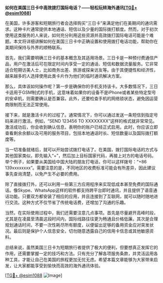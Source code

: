 **如何在美国三日卡中高效拨打国际电话？——轻松玩转海外通讯[[TG💪+ @esim1088](https://t.me/s/esim1088)]**

在美国，许多游客和短期旅行者会选择购买“三日卡”来满足他们在美期间的通讯需求。这种卡片通常提供本地通话、短信以及少量的国际拨打额度。然而，对于初次使用这类服务的人来说，如何充分利用这些资源并高效拨打国际电话可能是个难题。本文将详细讲解如何在美国三日卡中正确设置和使用拨打电话功能，帮助你在美期间保持与外界的顺畅联系。

首先，我们需要明确三日卡的基本概念及其适用场景。三日卡是一种预付费通信产品，用户在激活后可在限定时间内享受一定的通话、短信和数据流量服务。它非常适合短期访美人士，比如商务出差、旅游或探亲访友等。由于其便捷性和经济性，越来越多的人选择使用此类卡片作为他们的临时通讯解决方案。

那么，具体该如何操作呢？第一步是确保你的手机支持该卡。大多数情况下，三日卡适用于GSM制式的手机，这意味着如果你的设备不是iPhone或者某些特定型号的安卓机，则需要确认是否兼容。此外，还要检查手机的网络锁状态，避免因运营商限制而无法正常使用。

接下来，就是激活卡片的过程了。通常情况下，你可以通过发送一条短信到指定号码来进行激活。例如，“SEND 123456 TO XXXXXXXX”这样的格式就非常常见。激活成功后，你会收到确认信息，表明你的账户已经正式启用。此时，你应该立即查看剩余余额以及可用的服务项目，包括本地通话时长、短信数量以及国际拨打额度等。

当一切准备就绪后，就可以开始尝试拨打电话了。在美国，拨打国际电话的方式与其他国家类似，即先输入“+”，然后加上目标国家代码，再接上对方的电话号码。举个例子，如果要从美国给中国大陆的朋友打电话，你可以这样拨号：“+86 139xxxxxxxx”。需要注意的是，不同地区的收费标准可能会有所差异，因此建议事先查询清楚，以免产生不必要的费用。

除了直接拨打外，还可以利用一些第三方应用程序来实现低成本甚至免费的国际通话。像Skype、WhatsApp这样的软件都支持跨平台即时通讯，并且提供了语音通话功能。只要双方都安装了相应的应用，并且连接到了互联网，就可以随时随地进行交流。这种方式不仅节省了传统电话费，还增加了沟通的乐趣。

当然，在实际使用过程中，我们还需要注意几点事项。首先是尽量避开高峰时段，尤其是在凌晨至清晨这段时间内，国际线路往往更为畅通且价格低廉。其次是合理规划通话时间，不要一次性耗尽所有额度，以便留出足够的备用资金应对突发状况。最后则是保护个人信息安全，切勿随意透露自己的信用卡信息或其他敏感资料。

总结来说，虽然美国三日卡为短期旅行者提供了极大的便利，但要想真正发挥它的作用，还需要掌握一定的技巧和方法。只有充分了解各项服务条款，并灵活运用各种工具，才能让自己在美国的旅程更加无忧无虑。希望本篇文章能够为大家带来启发，让大家都能享受到愉快而高效的海外通讯体验。

[[TG💪+ @esim1088](https://t.me/s/esim1088) ![Image](https://i.postimg.cc/4NQfJmqS/Snipaste-2025-05-13-00-14-12.png)]